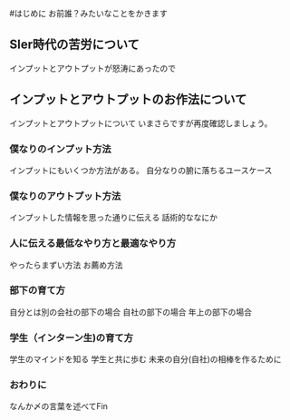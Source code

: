 #はじめに
お前誰？みたいなことをかきます

## SIer時代の苦労について
インプットとアウトプットが怒涛にあったので

## インプットとアウトプットのお作法について

インプットとアウトプットについて
いまさらですが再度確認しましょう。

### 僕なりのインプット方法
インプットにもいくつか方法がある。
自分なりの腑に落ちるユースケース

### 僕なりのアウトプット方法
インプットした情報を思った通りに伝える
話術的ななにか

### 人に伝える最低なやり方と最適なやり方
やったらまずい方法
お薦め方法

### 部下の育て方
自分とは別の会社の部下の場合
自社の部下の場合
年上の部下の場合

### 学生（インターン生)の育て方
学生のマインドを知る
学生と共に歩む
未来の自分(自社)の相棒を作るために

### おわりに
なんか〆の言葉を述べてFin
